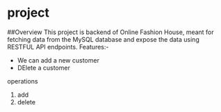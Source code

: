 # project
##Overview
This project is backend of Online Fashion House, meant for fetching data from the MySQL database and expose the data using RESTFUL API endpoints.
Features:-
  * We can add a new customer
  * DElete a customer

operations
   1. add
   2. delete

